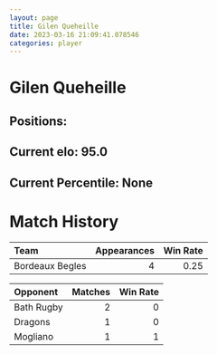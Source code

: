 ```yaml
---  
layout: page  
title: Gilen Queheille  
date: 2023-03-16 21:09:41.078546  
categories: player  
---
```

# Gilen Queheille

## Positions: 

## Current elo: 95.0

## Current Percentile: None

# Match History


| Team            |   Appearances |   Win Rate |
|:----------------|--------------:|-----------:|
| Bordeaux Begles |             4 |       0.25 |

| Opponent   |   Matches |   Win Rate |
|:-----------|----------:|-----------:|
| Bath Rugby |         2 |          0 |
| Dragons    |         1 |          0 |
| Mogliano   |         1 |          1 |